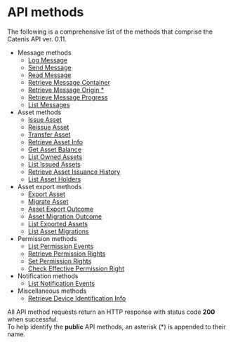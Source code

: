 # API methods

The following is a comprehensive list of the methods that comprise the Catenis API ver. 0.11.

- Message methods
  - [Log Message](#log-message)
  - [Send Message](#send-message)
  - [Read Message](#read-message)
  - [Retrieve Message Container](#retrieve-message-container)
  - [Retrieve Message Origin *](#retrieve-message-origin)
  - [Retrieve Message Progress](#retrieve-message-progress)
  - [List Messages](#list-messages)
- Asset methods
  - [Issue Asset](#issue-asset)
  - [Reissue Asset](#reissue-asset)
  - [Transfer Asset](#transfer-asset)
  - [Retrieve Asset Info](#retrieve-asset-info)
  - [Get Asset Balance](#get-asset-balance)
  - [List Owned Assets](#list-owned-assets)
  - [List Issued Assets](#list-issued-assets)
  - [Retrieve Asset Issuance History](#retrieve-asset-issuance-history)
  - [List Asset Holders](#list-asset-holders)
- Asset export methods
  - [Export Asset](#export-asset)
  - [Migrate Asset](#migrate-asset)
  - [Asset Export Outcome](#asset-export-outcome)
  - [Asset Migration Outcome](#asset-migration-outcome)
  - [List Exported Assets](#list-exported-assets)
  - [List Asset Migrations](#list-asset-migrations)
- Permission methods
  - [List Permission Events](#list-permission-events)
  - [Retrieve Permission Rights](#retrieve-permission-rights)
  - [Set Permission Rights](#set-permission-rights)
  - [Check Effective Permission Right](#check-effective-permission-right)
- Notification methods
  - [List Notification Events](#list-notification-events)
- Miscellaneous methods
  - [Retrieve Device Identification Info](#retrieve-device-identification-info)

<aside class="notice">
All API method requests return an HTTP response with status code <b>200</b> when successful.
</aside>

<aside class="notice">
To help identify the <b>public</b> API methods, an asterisk (*) is appended to their name.
</aside>

<!-- Methods in separate include modules -->

